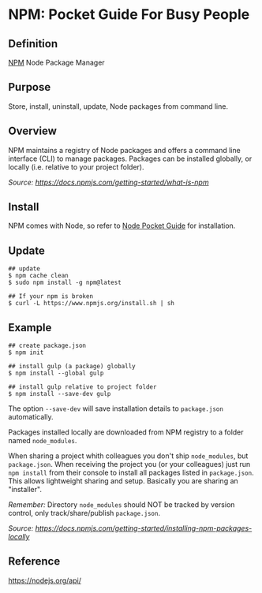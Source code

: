 # NPM: Pocket Guide For Busy People

## Definition

[NPM](https://www.npmjs.com/) Node Package Manager

## Purpose

Store, install, uninstall, update, Node packages from command line.

## Overview

NPM maintains a registry of Node packages and offers a command line interface (CLI) to manage packages. Packages can be installed globally, or locally (i.e. relative to your project folder).

*Source: https://docs.npmjs.com/getting-started/what-is-npm*

## Install

NPM comes with Node, so refer to [Node Pocket Guide](https://github.com/heyallan/node) for installation.

## Update

```shell
## update
$ npm cache clean
$ sudo npm install -g npm@latest

## If your npm is broken
$ curl -L https://www.npmjs.org/install.sh | sh
```

## Example

```shell
## create package.json
$ npm init

## install gulp (a package) globally
$ npm install --global gulp

## install gulp relative to project folder
$ npm install --save-dev gulp
```
The option `--save-dev` will save installation details to `package.json` automatically.

Packages installed locally are downloaded from NPM registry to a folder named `node_modules`.

When sharing a project whith colleagues you don't ship `node_modules`, but `package.json`. When receiving the project you (or your colleagues) just run `npm install` from their console to install all packages listed in `package.json`. This allows lightweight sharing and setup. Basically you are sharing an "installer".

*Remember:* Directory `node_modules` should NOT be tracked by version control, only track/share/publish `package.json`.

*Source: https://docs.npmjs.com/getting-started/installing-npm-packages-locally*

## Reference
https://nodejs.org/api/

